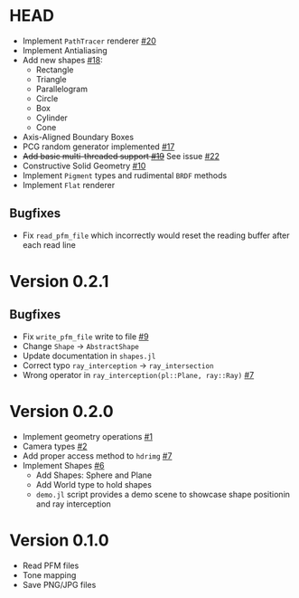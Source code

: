 # HEAD
- Implement `PathTracer` renderer [#20](https://github.com/stevelonny/jujutracer/pull/18)
- Implement Antialiasing
- Add new shapes [#18](https://github.com/stevelonny/jujutracer/pull/18):
  - Rectangle
  - Triangle
  - Parallelogram
  - Circle
  - Box
  - Cylinder
  - Cone
- Axis-Aligned Boundary Boxes
- PCG random generator implemented [#17](https://github.com/stevelonny/jujutracer/pull/17)
- ~~Add basic multi-threaded support [#19](https://github.com/stevelonny/jujutracer/pull/19)~~ See issue [#22](https://github.com/stevelonny/jujutracer/issues/22)
- Constructive Solid Geometry [#10](https://github.com/stevelonny/jujutracer/pull/10)
- Implement `Pigment` types and rudimental `BRDF` methods
- Implement `Flat` renderer
## Bugfixes
- Fix `read_pfm_file` which incorrectly would reset the reading buffer after each read line

# Version 0.2.1

## Bugfixes
- Fix `write_pfm_file` write to file [#9](https://github.com/stevelonny/jujutracer/issues/7)
- Change `Shape` -> `AbstractShape`
- Update documentation in `shapes.jl`
- Correct typo `ray_interception` -> `ray_intersection`
- Wrong operator in `ray_interception(pl::Plane, ray::Ray)` [#7](https://github.com/stevelonny/jujutracer/issues/7)

# Version 0.2.0
- Implement geometry operations [#1](https://github.com/stevelonny/jujutracer/pull/1)
- Camera types [#2](https://github.com/stevelonny/jujutracer/pull/2)
- Add proper access method to `hdrimg` [#7](https://github.com/stevelonny/jujutracer/issues/7)
- Implement Shapes [#6](https://github.com/stevelonny/jujutracer/pull/6)
    - Add Shapes: Sphere and Plane
    - Add World type to hold shapes
    - `demo.jl` script provides a demo scene to showcase shape positionin and ray interception

# Version 0.1.0
- Read PFM files
- Tone mapping
- Save PNG/JPG files 
